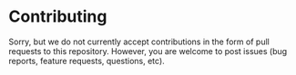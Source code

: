 <!--
Copyright (C) 2021-2022 Mitsubishi Electric Research Laboratories (MERL)

SPDX-License-Identifier: AGPL-3.0-or-later
-->

# Contributing

Sorry, but we do not currently accept contributions in the form of pull requests
to this repository. However, you are welcome to post issues (bug reports, feature requests, questions, etc).

